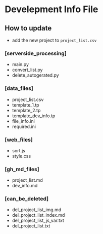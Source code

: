 <!-- Develepment Info File -->
<!-- written by Shadowdara -->

# Develepment Info File

## How to update
- add the new project to `project_list.csv`

### [serverside_processing]
- main.py
- convert_list.py
- delete_autogerated.py

### [data_files]
- project_list.csv
- template_1.tp
- template_2.tp
- template_dev_info.tp
- file_info.ini
- required.ini

### [web_files]
- sort.js
- style.css

### [gh_md_files]
- project_list.md
- dev_info.md

### [can_be_deleted]
- del_project_list_img.md
- del_project_list_index.md
- del_project_list_js_var.txt
- del_project_list.txt

